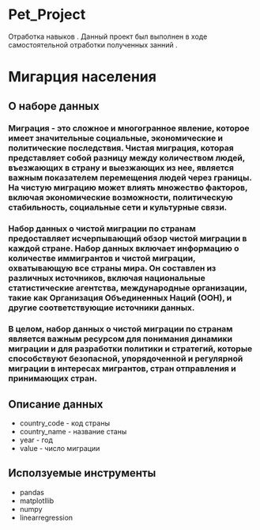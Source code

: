# Pet_Project
Отработка навыков .
Данный проект был выполнен в ходе самостоятельной отработки полученных занний .

# Мигарция населения 

## О наборе данных


 ### Миграция - это сложное и многогранное явление, которое имеет значительные социальные, экономические и политические последствия. Чистая миграция, которая представляет собой разницу между количеством людей, въезжающих в страну и выезжающих из нее, является важным показателем перемещения людей через границы. На чистую миграцию может влиять множество факторов, включая экономические возможности, политическую стабильность, социальные сети и культурные связи.

### Набор данных о чистой миграции по странам предоставляет исчерпывающий обзор чистой миграции в каждой стране. Набор данных включает информацию о количестве иммигрантов и чистой миграции, охватывающую все страны мира. Он составлен из различных источников, включая национальные статистические агентства, международные организации, такие как Организация Объединенных Наций (ООН), и другие соответствующие источники данных.


### В целом, набор данных о чистой миграции по странам является важным ресурсом для понимания динамики миграции и для разработки политики и стратегий, которые способствуют безопасной, упорядоченной и регулярной миграции в интересах мигрантов, стран отправления и принимающих стран.

##  Описание данных


- country_code - код страны
- country_name - название станы
- year - год 
- value - число миграции


## Исползуемые инструменты 

- pandas
- matplotllib
- numpy
- linearregression

